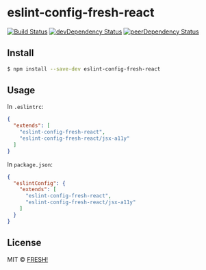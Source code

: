 # eslint-config-fresh-react

[![Build Status](https://travis-ci.org/openfresh/eslint-config-fresh-react.svg?branch=master)](https://travis-ci.org/openfresh/eslint-config-fresh-react)
[![devDependency Status](https://david-dm.org/openfresh/eslint-config-fresh-react/dev-status.svg)](https://david-dm.org/openfresh/eslint-config-fresh-react?type=dev)
[![peerDependency Status](https://david-dm.org/openfresh/eslint-config-fresh-react/peer-status.svg)](https://david-dm.org/openfresh/eslint-config-fresh-react?type=peer)

## Install

```bash
$ npm install --save-dev eslint-config-fresh-react
```

## Usage

In `.eslintrc`:

```json
{
  "extends": [
    "eslint-config-fresh-react",
    "eslint-config-fresh-react/jsx-a11y"
  ]
}
```

In `package.json`:

```json
{
  "eslintConfig": {
    "extends": [
      "eslint-config-fresh-react",
      "eslint-config-fresh-react/jsx-a11y"
    ]
  }
}
```

## License

MIT © [FRESH!](https://github.com/openfresh)
